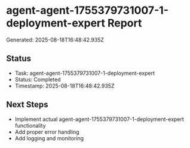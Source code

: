 # agent-agent-1755379731007-1-deployment-expert Report

Generated: 2025-08-18T16:48:42.935Z

## Status
- Task: agent-agent-1755379731007-1-deployment-expert
- Status: Completed
- Timestamp: 2025-08-18T16:48:42.935Z

## Next Steps
- Implement actual agent-agent-1755379731007-1-deployment-expert functionality
- Add proper error handling
- Add logging and monitoring
